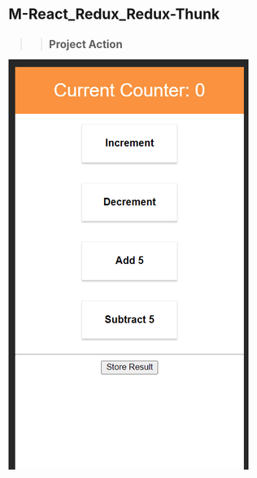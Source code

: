 # M-React_Redux_Redux-Thunk 

>> ## Project Action
 
[![Demo CountPages alpha](https://github.com/LukaszKolodziejski/M-React_Redux_Redux-Thunk/blob/master/src/videoGIF.gif)](https://github.com/LukaszKolodziejski/M-React_Redux_Redux-Thunk)
